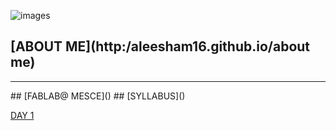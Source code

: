 ![images](https://user-images.githubusercontent.com/32714429/31784823-eaafc810-b4b7-11e7-8efe-92d4b79a5547.png)







## [ABOUT ME](http:/aleesham16.github.io/about me)
<hr>
## [FABLAB@ MESCE]()
## [SYLLABUS]()






[DAY 1](http://aleesham16.github.io/day1)




